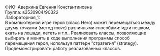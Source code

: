ФИО: Аверкина Евгения Константиновна<br />
Группа: в3530904/90322<br />
Лабораторная_1:<br />
    В компьютерной игре герой (класс Hero) может перемещаться между двумя точками (метод move) различными способами:
    идти пешком, ехать на лошади, лететь и т.п..
    Реализовать классы, позволяющие выбирать и менять в ходе выполнения программы способ перемещения героя,
    используя паттерн “стратегия” (strategy). Продемонстрировать работу реализованных классов.